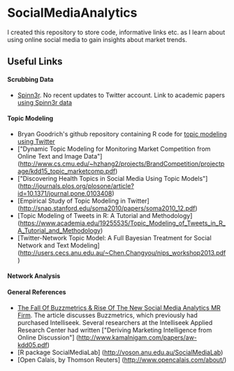 # SocialMediaAnalytics


I created this repository to store code, informative links etc. as I learn about using online social media to gain insights about market trends.

## Useful Links
#### Scrubbing Data
* [Spinn3r](http://spinn3r.com/).  No recent updates to Twitter account. Link to academic papers [using Spinn3r data](https://scholar.google.com/scholar?q=spinn3r/)
 
#### Topic Modeling
* Bryan Goodrich's github repository containing R code for [topic modeling using Twitter](https://gist.github.com/bryangoodrich/7b5ef683ce8db592669e/)
* ["Dynamic Topic Modeling for Monitoring Market Competition from Online Text and Image Data"] (http://www.cs.cmu.edu/~hzhang2/projects/BrandCompetition/projectpage/kdd15_topic_marketcomp.pdf)
* ["Discovering Health Topics in Social Media Using Topic Models"] (http://journals.plos.org/plosone/article?id=10.1371/journal.pone.0103408)
* [Empirical Study of Topic Modeling in Twitter] (http://snap.stanford.edu/soma2010/papers/soma2010_12.pdf)
* [Topic Modeling of Tweets in R: A Tutorial and Methodology] (https://www.academia.edu/19255535/Topic_Modeling_of_Tweets_in_R_A_Tutorial_and_Methodology)
* [Twitter-Network Topic Model: A Full Bayesian Treatment for Social Network and Text Modeling] (http://users.cecs.anu.edu.au/~Chen.Changyou/nips_workshop2013.pdf)

#### Network Analysis
#### General References
* [The Fall Of Buzzmetrics & Rise Of The New Social Media Analytics MR Firm](http://www.greenbookblog.org/2013/04/22/the-fall-of-buzzmetrics-rise-of-the-new-social-media-analytics-mr-firms/).  The article discusses Buzzmetrics, which previously had purchased Intelliseek.  Several researchers at the Intelliseek Applied Research Center had written ["Deriving Marketing Intelligence from Online Discussion"] (http://www.kamalnigam.com/papers/aw-kdd05.pdf)
* [R package SocialMediaLab] (http://voson.anu.edu.au/SocialMediaLab)
* [Open Calais, by Thomson Reuters] (http://www.opencalais.com/about/)
